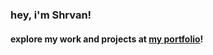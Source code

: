 ### hey, i'm Shrvan! 
#### explore my work and projects at [my portfolio](https://www.01shrvan.tech/)!
